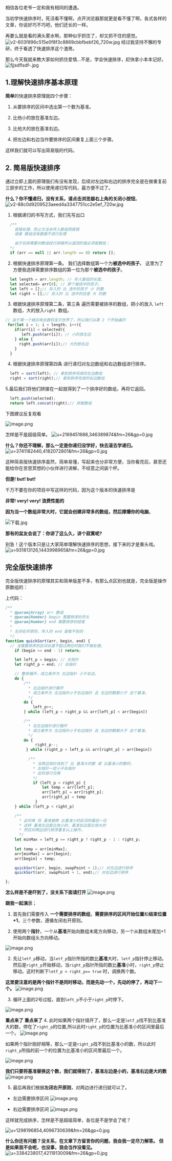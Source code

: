 相信各位老爷一定和我有相同的遭遇。

当初学快速排序时，死活看不懂啊，点开浏览器那就更是看不懂了啊，各式各样的文章，你说好巧不巧吧，他们还长的一样。

再要么就是看的满头雾水啊，那种似乎抓住了，却又抓不住的感觉。
![v2-603f896c515e0f8f3c8869cbbfbebf26_720w.jpg](https://upload-images.jianshu.io/upload_images/23258913-58c0afbdeddb5220.jpg?imageMogr2/auto-orient/strip%7CimageView2/2/w/1240)
经过我坚持不懈的专研，终于看透了快速排序这个渣男。

那么今天我就来教大家如何抓住爱情...不是，学会快速排序，赶快拿小本本记好。
![fjjsdflsdf-.jpg](https://upload-images.jianshu.io/upload_images/23258913-8b6110b8dba4ba67.jpg?imageMogr2/auto-orient/strip%7CimageView2/2/w/1240)

## 1.理解快速排序基本原理
**简单**的快速排序原理就四个步骤：
1. 从要排序的区间中选出第一个数为基准。

2. 比他小的放在基准左边。
3. 比他大的放在基准右边。
4. 把左边和右边当作要排序的区间重复上面三个步骤。






这样我们就可以写出简易版的代码。


## 2. 简易版快速排序
通过立即上面的原理我们有没有发现，后续对左边和右边的排序完全是在做重复前三部步的工作，所以使用递归写代码，最方便不过了。

**什么？你不懂递归，没有关系，请点击浏览器右上角的关闭小按钮**。
![v2-88c0d9209523aeed4a3347751cc2e5ef_720w.jpg](https://upload-images.jianshu.io/upload_images/23258913-06dd63a44920f85b.jpg?imageMogr2/auto-orient/strip%7CimageView2/2/w/1240)


1. 根据递归的书写方式，我们先写出口
``` js
  /**
    容错处理，防止方法未传入数组而报错
    或者 数组没有数据不进行处理 

    由于后续需要对数组经行拼接所以返回的值必须是数组；
  */
  if (arr == null || arr.length == 0) return [];

```

2. 根据快速排序原理第一条。
我们选择数组第一个为**被选中的孩子**。
这里为了方便我选择需要排序数组的第一位为那个**被选中的孩子**。
``` js
  let length = arr.length; // 存入数组的长度。
  let selected= arr[0]; // 那个被选中的孩子。
  let left = [];// 存入的 比 选中的孩子 小 的数
  let right = [];// 存入的 比 选中的还是 大 的数
```

3. 根据快速排序原理第二条，第三条
遍历需要被排序的数组，把小的放入 `left` 数组，大的放入`right `数组。


``` js
// 由于第一个被召唤去数码宝贝世界了，所以我们从第 2 个开始遍历
 for(let i = 1; i < length; i++){
    if(arr[i] < selected){
       left.push(arr[i]); // 小的放左边
    } else {
      right.push(arr[i]);// 大的放右边
    }
  }
```

4. 根据快速排序原理第四条
进行递归对左边数组和右边数组进行排序。
``` js
  left = sort(left); // 拿到排序完成的左边数组
  right = sort(right);// 拿到排序完成的右边数组
```
5.最后我们将他们拼接在一起就得到了一个排序好的数组，再将它返回。
```js
  left.push(selected); 
  return left.concat(right);// 拼接数组
```

 下图建议反复观看

![image.png](https://upload-images.jianshu.io/upload_images/23258913-ffc3043807095cd4.png?imageMogr2/auto-orient/strip%7CimageView2/2/w/1240)


怎样是不是超级简单。
![u=2169451688,346389874&fm=26&gp=0.jpg](https://upload-images.jianshu.io/upload_images/23258913-d31171692befbefa.jpg?imageMogr2/auto-orient/strip%7CimageView2/2/w/1240)


**什么？你还不理解，那么一定是你递归没学好，快去滚去学递归。**
![u=3741182440,4182072801&fm=26&gp=0.jpg](https://upload-images.jianshu.io/upload_images/23258913-6c166466c1c0be33.jpg?imageMogr2/auto-orient/strip%7CimageView2/2/w/1240)


这种简易版快速排序虽然，简单易懂，写起来也分非常方便，当你看完后，甚至还能给你在苦思冥想的小伙伴进行讲解，不经意之间装个杯。

**但是! but! but!**

千万不要在你的项目中写这样的代码，因为这个版本的快速排序是

**非常! very! very! 浪费性能的**

**因为当一个数组非常大时，它就会创建非常多的数组，然后撑爆你的电脑**。

![下载.jpg](https://upload-images.jianshu.io/upload_images/23258913-2e2f209ea7e2c489.jpg?imageMogr2/auto-orient/strip%7CimageView2/2/w/1240)



**那有的盆友会说了：你讲了这么久，讲个寂寞呢?**



别急！这个版本只是让大家简单理解快速排序的思想，接下来的才是重头戏。
![u=931813126,1443998965&fm=26&gp=0.jpg](https://upload-images.jianshu.io/upload_images/23258913-80a5da4e8b3780ba.jpg?imageMogr2/auto-orient/strip%7CimageView2/2/w/1240)



## 完全版快速排序
完全版快速排序的原理其实和简单版差不多，有那么点区别也就是，完全版是操作原数组的：

上代码：
``` js
/**
  * @param{Array} arr 数组
  * @param{Number} begin 需要排序的开头
  * @param{Number} end 需要排序的结尾
  * 
  * 左闭右开原则，传入的 end 是取不到的
  */
function quickSort(arr, begin, end) {
  // 当需要排序的区间长度不超过两位时我们不做处理。
    if (begin >= end - 1) return; 

    let left_p = begin; // 左指针
    let right_p = end; // 右指针

    // 整体循环，成立条件为 左边指针 小于右边。
    do {
        /**
          * 左边指针进行循环
          * 成立条件为 左边指针小于右边指针 且 左边的数都小于 这个基准。
          */
        do {
            left_p++;
        } while (left_p < right_p && arr[left_p] < arr[begin])

        /**
          * 右左边指针进行循环
          * 成立条件为 左边指针小于右边指针 且 右边的数都大于 这个基准。
          */
        do {
             right_p--;
         } while (right_p > left_p && arr[right_p] > arr[begin])

          /**
            * 当两边指针找到了 比 基准大的数 或 比基准小的数时，
            * 左指针一定小于右指针
            * 此时进行交换
            */
            if (left_p < right_p) {
                let temp = arr[left_p];
                arr[left_p] = arr[right_p];
                arr[right_p] = temp
             }
    } while (left_p < right_p)

    /**
      * 此时再 将 基准替换 比基准小的区间的最后一位
      * 这样 基准左边是比他小的，基准右边是比他大的
      * 然后对两边进行排序重复以上操作。
      */
    let minMax = left_p == right_p ? right_p - 1 : right_p;
    
    let temp = arr[minMax];
    arr[minMax] = arr[begin];
    arr[begin] = temp;

    quickSort(arr, begin, swapPoint + 1);// 对左边进行排序
    quickSort(arr, swapPoint + 1, end);// 对右边进行排序

};
```
**怎么样是不是吓到了，没关系下面请打开**
![image.png](https://upload-images.jianshu.io/upload_images/23258913-94eea547e600f697.png?imageMogr2/auto-orient/strip%7CimageView2/2/w/1240)

**跟我一起演示**；


1. 首先我们需要传入 **一个需要排序的数组**，**需要排序的区间开始位置**和**结束位置+1**，三个参数，遵循左闭右开原则。

1. 使用两个**指针**，一个从**基准**开始向数组末尾方向移动，另一个从数组末尾加+1 开始向数组头方向移动。

![image.png](https://upload-images.jianshu.io/upload_images/23258913-6857acae6603f3b5.png?imageMogr2/auto-orient/strip%7CimageView2/2/w/1240)




2. 先让`letf_p`移动，当`letf_p`指针所指的数比**基准**大时，`letf_p`指针停止移动。
然后是`right_p`开始移动，当`right_p`指针所指的数比**基准**小时，`right_p`停止移动。这时判断下`letf_p < right_p== true` 时，调换两个数。

**这里要注意的是两个指针不是同时移动，而是先动一个，先动的停了，再动下一个。**
![image.png](https://upload-images.jianshu.io/upload_images/23258913-59c8f57e9f91f61a.png?imageMogr2/auto-orient/strip%7CimageView2/2/w/1240)

3. 循环上面的2号过程，直到`left_p`不小于`right_p`时停下。

![image.png](https://upload-images.jianshu.io/upload_images/23258913-0226377fbbea236d.png?imageMogr2/auto-orient/strip%7CimageView2/2/w/1240)

**重点来了** **重点来了**
4. 此时如果两个指针错开了，那么一定是`letf_p`找不到比基准大的数，停在了`right_p`的位置,所以此时`right_p`的位置为比基准小的区间里最后一个。
![image.png](https://upload-images.jianshu.io/upload_images/23258913-2962bec2356b5d47.png?imageMogr2/auto-orient/strip%7CimageView2/2/w/1240)

如果两个指针刚好相等，那么一定是`right_p`找不到比基准小的数，所以此时 `right_p`所指的前一个的位置为比基准小的区间里最后一个。

![image.png](https://upload-images.jianshu.io/upload_images/23258913-7bf0fcf4b28ebb2b.png?imageMogr2/auto-orient/strip%7CimageView2/2/w/1240)

**我们只要将基准替换这个数，我们就得到了，基准左边是小的，基准右边是大的数**
![image.png](https://upload-images.jianshu.io/upload_images/23258913-af0d212e2b0c25ff.png?imageMogr2/auto-orient/strip%7CimageView2/2/w/1240)


5. 最后再我们根据**左闭右开原则**，对两边进行递归就可以了。

- 左边需要排序区间 
![image.png](https://upload-images.jianshu.io/upload_images/23258913-8aeaa1b7dc361918.png?imageMogr2/auto-orient/strip%7CimageView2/2/w/1240)

- 右边需要排序区间
![image.png](https://upload-images.jianshu.io/upload_images/23258913-9dc1e7574920fc6a.png?imageMogr2/auto-orient/strip%7CimageView2/2/w/1240)

这样就完成排序，怎样是不是超级简单，各位是不是学会了呢？

![u=1298196854,4096730639&fm=26&gp=0.jpg](https://upload-images.jianshu.io/upload_images/23258913-5bc13f00f5562566.jpg?imageMogr2/auto-orient/strip%7CimageView2/2/w/1240)

**什么你还有问题？没关系，在文章下方留言你的问题，我会我一定尽力解答。**
**但是如果我不会呢，也没事，我会当作没看见。**
![u=3384238017,4211913009&fm=26&gp=0.jpg](https://upload-images.jianshu.io/upload_images/23258913-5f8183bb35fe6c55.jpg?imageMogr2/auto-orient/strip%7CimageView2/2/w/1240)
